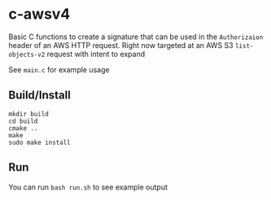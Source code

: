 # c-awsv4

Basic C functions to create a signature that can be used in the `Authorizaion` header of an AWS HTTP request. Right now targeted at an AWS S3 `list-objects-v2` request with intent to expand

See `main.c` for example usage

## Build/Install
```
mkdir build
cd build
cmake ..
make
sudo make install
```

## Run
You can run `bash run.sh` to see example output